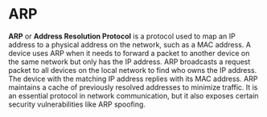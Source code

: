 # ARP

**ARP** or **Address Resolution Protocol** is a protocol used to map an IP address to a physical address on the network, such as a MAC address. A device uses ARP when it needs to forward a packet to another device on the same network but only has the IP address. ARP broadcasts a request packet to all devices on the local network to find who owns the IP address. The device with the matching IP address replies with its MAC address. ARP maintains a cache of previously resolved addresses to minimize traffic. It is an essential protocol in network communication, but it also exposes certain security vulnerabilities like ARP spoofing.